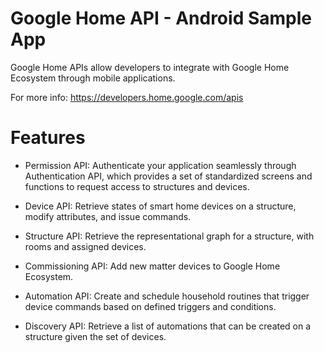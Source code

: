 
Google Home API - Android Sample App
====================================

Google Home APIs allow developers to integrate with Google Home Ecosystem through mobile applications.

For more info: https://developers.home.google.com/apis

# Features

- Permission API: Authenticate your application seamlessly through Authentication API, which provides a set of standardized screens and functions to request access to structures and devices.

- Device API: Retrieve states of smart home devices on a structure, modify attributes, and issue commands.

- Structure API: Retrieve the representational graph for a structure, with rooms and assigned devices.

- Commissioning API: Add new matter devices to Google Home Ecosystem.

- Automation API: Create and schedule household routines that trigger device commands based on defined triggers and conditions.

- Discovery API: Retrieve a list of automations that can be created on a structure given the set of devices.
